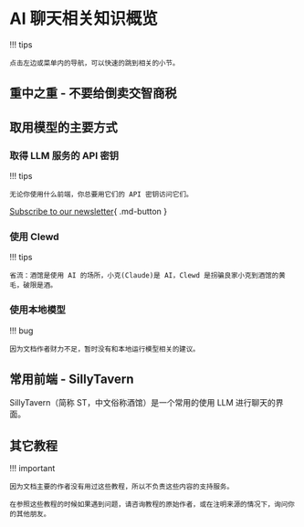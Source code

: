 # AI 聊天相关知识概览

!!! tips

    点击左边或菜单内的导航，可以快速的跳到相关的小节。

## 重中之重 - 不要给倒卖交智商税

## 取用模型的主要方式

### 取得 LLM 服务的 API 密钥

!!! tips
    
    无论你使用什么前端，你总要用它们的 API 密钥访问它们。

[Subscribe to our newsletter](#){ .md-button }

### 使用 Clewd

!!! tips

    省流：酒馆是使用 AI 的场所，小克(Claude)是 AI，Clewd 是拐骗良家小克到酒馆的黄毛，破限是酒。

### 使用本地模型

!!! bug

    因为文档作者财力不足，暂时没有和本地运行模型相关的建议。

## 常用前端 - SillyTavern 

SillyTavern（简称 ST，中文俗称酒馆）是一个常用的使用 LLM 进行聊天的界面。

## 其它教程

!!! important 

    因为文档主要的作者没有用过这些教程，所以不负责这些内容的支持服务。
    
    在参照这些教程的时候如果遇到问题，请咨询教程的原始作者，或在注明来源的情况下，询问你的其他朋友。
